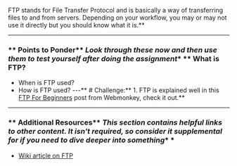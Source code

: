 FTP stands for File Transfer Protocol and is basically a way of transferring files to and from servers.  Depending on your workflow, you may or may not use it directly but you should know what it is.** 

---


### ** Points to Ponder** *Look through these now and then use them to test yourself after doing the assignment** **  What is FTP?
* When is FTP used?
* How is FTP used?
---** # Challenge:** 1. FTP is explained well in this [FTP For Beginners](http://www.webmonkey.com/2010/02/ftp_for_beginners/) post from Webmonkey, check it out.** 

---


### ** Additional Resources** *This section contains helpful links to other content. It isn't required, so consider it supplemental for if you need to dive deeper into something** *
* [Wiki article on FTP](http://en.wikipedia.org/wiki/File_Transfer_Protocol)
